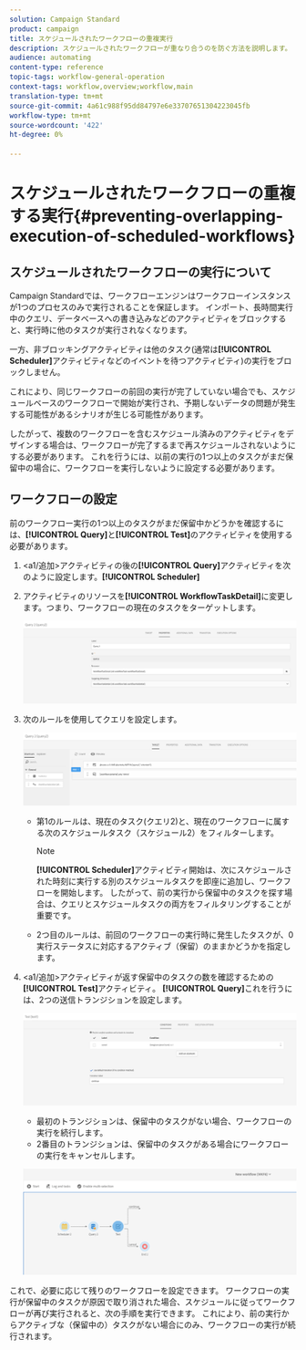 ```yaml
---
solution: Campaign Standard
product: campaign
title: スケジュールされたワークフローの重複実行
description: スケジュールされたワークフローが重なり合うのを防ぐ方法を説明します。
audience: automating
content-type: reference
topic-tags: workflow-general-operation
context-tags: workflow,overview;workflow,main
translation-type: tm+mt
source-git-commit: 4a61c988f95dd84797e6e33707651304223045fb
workflow-type: tm+mt
source-wordcount: '422'
ht-degree: 0%

---
```



# スケジュールされたワークフローの重複する実行{#preventing-overlapping-execution-of-scheduled-workflows}

## スケジュールされたワークフローの実行について

Campaign Standardでは、ワークフローエンジンはワークフローインスタンスが1つのプロセスのみで実行されることを保証します。 インポート、長時間実行中のクエリ、データベースへの書き込みなどのアクティビティをブロックすると、実行時に他のタスクが実行されなくなります。

一方、非ブロッキングアクティビティは他のタスク(通常は&#x200B;**[!UICONTROL Scheduler]**&#x200B;アクティビティなどのイベントを待つアクティビティ)の実行をブロックしません。

これにより、同じワークフローの前回の実行が完了していない場合でも、スケジュールベースのワークフローで開始が実行され、予期しないデータの問題が発生する可能性があるシナリオが生じる可能性があります。

したがって、複数のワークフローを含むスケジュール済みのアクティビティをデザインする場合は、ワークフローが完了するまで再スケジュールされないようにする必要があります。 これを行うには、以前の実行の1つ以上のタスクがまだ保留中の場合に、ワークフローを実行しないように設定する必要があります。

## ワークフローの設定

前のワークフロー実行の1つ以上のタスクがまだ保留中かどうかを確認するには、**[!UICONTROL Query]**&#x200B;と&#x200B;**[!UICONTROL Test]**&#x200B;のアクティビティを使用する必要があります。

1. &lt;a1/追加>アクティビティの後の&#x200B;**[!UICONTROL Query]**&#x200B;アクティビティを次のように設定します。**[!UICONTROL Scheduler]**

1. アクティビティのリソースを&#x200B;**[!UICONTROL WorkflowTaskDetail]**&#x200B;に変更します。つまり、ワークフローの現在のタスクをターゲットします。

   ![](assets/scheduled-wkf-resource.png)

1. 次のルールを使用してクエリを設定します。

   ![](assets/scheduled-wkf-query.png)

   * 第1のルールは、現在のタスク(クエリ2)と、現在のワークフローに属する次のスケジュールタスク（スケジュール2）をフィルターします。

      >[!NOTE]
      >
      >**[!UICONTROL Scheduler]**&#x200B;アクティビティ開始は、次にスケジュールされた時刻に実行する別のスケジュールタスクを即座に追加し、ワークフローを開始します。 したがって、前の実行から保留中のタスクを探す場合は、クエリとスケジュールタスクの両方をフィルタリングすることが重要です。

   * 2つ目のルールは、前回のワークフローの実行時に発生したタスクが、0実行ステータスに対応するアクティブ（保留）のままかどうかを指定します。

1. &lt;a1/追加>アクティビティが返す保留中のタスクの数を確認するための&#x200B;**[!UICONTROL Test]**&#x200B;アクティビティ。 **[!UICONTROL Query]**&#x200B;これを行うには、2つの送信トランジションを設定します。

   ![](assets/scheduled-wkf-test.png)

   * 最初のトランジションは、保留中のタスクがない場合、ワークフローの実行を続行します。
   * 2番目のトランジションは、保留中のタスクがある場合にワークフローの実行をキャンセルします。

   ![](assets/scheduled-wkf-workflow.png)

これで、必要に応じて残りのワークフローを設定できます。 ワークフローの実行が保留中のタスクが原因で取り消された場合、スケジュールに従ってワークフローが再び実行されると、次の手順を実行できます。 これにより、前の実行からアクティブな（保留中の）タスクがない場合にのみ、ワークフローの実行が続行されます。
